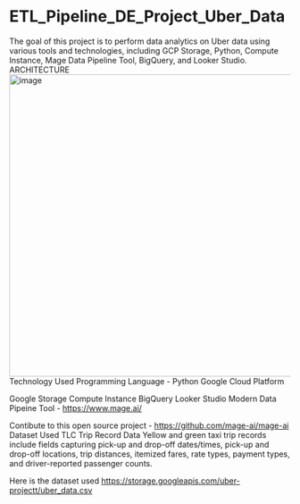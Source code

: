 # ETL_Pipeline_DE_Project_Uber_Data
The goal of this project is to perform data analytics on Uber data using various tools and technologies, including GCP Storage, Python, Compute Instance, Mage Data Pipeline Tool, BigQuery, and Looker Studio.
ARCHITECTURE
<img width="541" alt="image" src="https://github.com/user-attachments/assets/ae25a716-d554-47b9-81b4-b53e0af08cf6" />
Technology Used
Programming Language - Python
Google Cloud Platform

Google Storage
Compute Instance
BigQuery
Looker Studio
Modern Data Pipeine Tool - https://www.mage.ai/

Contibute to this open source project - https://github.com/mage-ai/mage-ai
Dataset Used
TLC Trip Record Data Yellow and green taxi trip records include fields capturing pick-up and drop-off dates/times, pick-up and drop-off locations, trip distances, itemized fares, rate types, payment types, and driver-reported passenger counts.

Here is the dataset used https://storage.googleapis.com/uber-projectt/uber_data.csv
